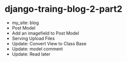 # django-traing-blog-2-part2
- my_site: blog
- Post Model
- Add an imagefield to Post Model
- Serving Upload Files
- Update: Convert View to Class Base
- Update: model comment
- Update: Read later
